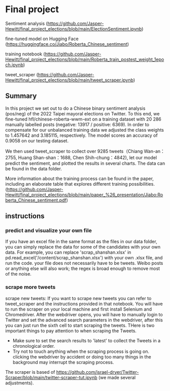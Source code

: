 # Final project

Sentiment analysis (https://github.com/Jasper-Hewitt/final_project_elections/blob/main/ElectionSentiment.ipynb)

fine-tuned model on Hugging Face (https://huggingface.co/Jiabo/Roberta_Chinese_sentiment)

training notebook (https://github.com/Jasper-Hewitt/final_project_elections/blob/main/Roberta_train_postest_weight_1epoch.ipynb)

tweet_scraper (https://github.com/Jasper-Hewitt/final_project_elections/blob/main/tweet_scraper.ipynb)

## Summary
In this project we set out to do a Chinese binary sentiment analysis (pos/neg) of the 2022 Taipei mayoral elections on Twitter. To this end, we fine-tuned hfl/chinese-roberta-wwm-ext on a training dataset with 20 286 manually labelled posts (negative: 13917 / positive: 6369). In order to compensate for our unbalanced training data we adjusted the class weights to 1.457642 and 3.185115, respectively. The model scores an accuracy of 0.9058 on our testing dataset. 

We then used tweet_scraper to collect over 9285 tweets（Chiang Wan-an：2755, Huang Shan-shan：1688, Chen Shih-chung：4842), let our model predict the sentiment, and plotted the results in several charts. The data can be found in the data folder. 

More information about the training process can be found in the paper, including an elaborate table that explores different training possibilities. (https://github.com/Jasper-Hewitt/final_project_elections/blob/main/paper_%26_presentation/Jiabo:Roberta_Chinese_sentiment.pdf)  

## instructions 

### predict and visualize your own file
 If you have an excel file in the same format as the files in our data folder, you can simply replace the data for some of the candidates with your own data. For example, you can replace 'scrap_shanshan.xlsx' in pd.read_excel('/content/scrap_shanshan.xlsx') with your own .xlsx file, and run the code. your file does not necessarily have to be tweets. Weibo posts or anything else will also work; the regex is broad enough to remove most of the noise. 

### scrape more tweets
scrape new tweets: If you want to scrape new tweets you can refer to tweet_scraper and the instructions provided in that notebook. You will have to run the scraper on your local machine and first install Selenium and Chromedriver. After the webdriver opens, you will have to manually login to Twitter and set the advanced search parameters in the webdriver, after this you can just run the sixth cell to start scraping the tweets. THere is two important things to pay attention to when scraping the Tweets. 

- Make sure to set the search results to 'latest' to collect the Tweets in a chronological order. 
- Try not to touch anything when the scraping process is going on. clicking the webdriver by accident or doing too many things in the background may interrupt the scraping process. 

The scraper is based of https://github.com/israel-dryer/Twitter-Scraper/blob/main/twitter-scraper-tut.ipynb (we made several adjustments).
